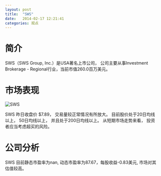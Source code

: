 ```yaml
---
layout: post
title:  "SWS"
date:   2014-02-17 12:21:41
categories: 观点
---
```


# 简介
SWS（SWS Group, Inc.）是USA著名上市公司，
公司主要从事Investment Brokerage - Regional行业，当前市值260.0百万美元。

# 市场表现

![SWS](http://finviz.com/chart.ashx?t=SWS&ty=c&ta=1&p=d&s=l)

SWS 昨日收盘价 $7.89，
交易量较正常情况有所放大。
目前股价处于20日均线以上，
50日均线以上，
并且处于200日均线以上。
从短期市场走势来看，
投资者应当考虑超买的风险。

# 公司分析
SWS 目前静态市盈率为nan, 动态市盈率为87.67，每股收益-0.83美元,
市场对其估值较高。
